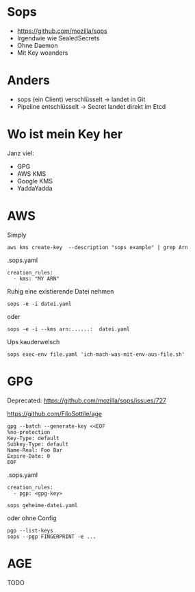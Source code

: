 # Sops

* https://github.com/mozilla/sops
* Irgendwie wie SealedSecrets 
* Ohne Daemon
* Mit Key woanders

# Anders

* sops (ein Client) verschlüsselt -> landet in Git
* Pipeline entschlüsselt -> Secret landet direkt im Etcd

# Wo ist mein Key her

Janz viel:

* GPG
* AWS KMS
* Google KMS
* YaddaYadda


# AWS

Simply

~~~
aws kms create-key  --description "sops example" | grep Arn
~~~

.sops.yaml

~~~
creation_rules:
  - kms: "MY ARN"
~~~


Ruhig eine existierende Datei nehmen

~~~
sops -e -i datei.yaml
~~~

oder 

~~~
sops -e -i --kms arn:......:  datei.yaml
~~~

Ups kauderwelsch

~~~
sops exec-env file.yaml 'ich-mach-was-mit-env-aus-file.sh'
~~~



# GPG

Deprecated: https://github.com/mozilla/sops/issues/727

https://github.com/FiloSottile/age


~~~
gpg --batch --generate-key <<EOF
%no-protection
Key-Type: default
Subkey-Type: default
Name-Real: Foo Bar
Expire-Date: 0
EOF
~~~

.sops.yaml
~~~
creation_rules:
  - pgp: <gpg-key>
~~~

~~~
sops geheime-datei.yaml
~~~

oder ohne Config

~~~
pgp --list-keys
sops --pgp FINGERPRINT -e ...
~~~


# AGE

TODO


